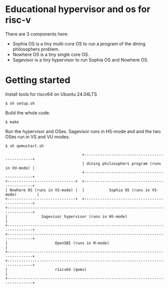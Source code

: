# Educational hypervisor and os for risc-v

There are 3 components here:
- Sophia OS is a tiny multi-core OS to run a program of the dining philosophers problem.
- Nowhere OS is a tiny single core OS.
- Sagevisor is a tiny hypervisor to run Sophia OS and Nowhere OS.

# Getting started
Install tools for riscv64 on Ubuntu 24.04LTS
```
$ sh setup.sh
```
Build the whole code.
```
$ make
```
Run the hypervisor and OSes.
Sagevisor runs in HS-mode and and the two OSes run in VS and VU modes.
```
$ sh qemustart.sh
```

```
                                  +-----------------------------------------------+
                                  | dining philosophers program (runs in VU-mode) |
                                  +-----------------------------------------------+
+------------------------------+  +-----------------------------------------------+
| Nowhere OS (runs in VS-mode) |  |           Sophia OS (runs in VS-mode)         |
+------------------------------+  +-----------------------------------------------+
+---------------------------------------------------------------------------------+
|               Sagevisor hypervisor (runs in HS-mode)                            |
+---------------------------------------------------------------------------------+
+---------------------------------------------------------------------------------+
|                     OpenSBI (runs in M-mode)                                    |
+---------------------------------------------------------------------------------+
+---------------------------------------------------------------------------------+
|                     riscv64 (qemu)                                              |
+---------------------------------------------------------------------------------+
```
